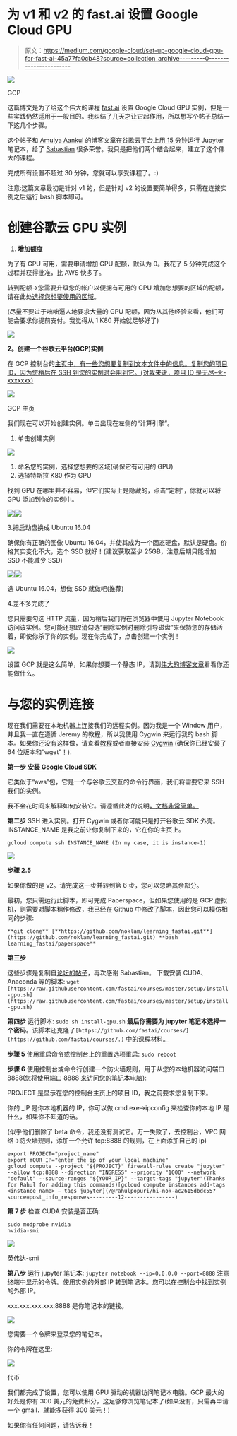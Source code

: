 # 为 v1 和 v2 的 fast.ai 设置 Google Cloud GPU

> 原文：<https://medium.com/google-cloud/set-up-google-cloud-gpu-for-fast-ai-45a77fa0cb48?source=collection_archive---------0----------------------->

![](img/ca909d286e7bb07a2a61cbbc5d8003d2.png)

GCP

这篇博文是为了给这个伟大的课程 [fast.ai](http://www.fast.ai/) 设置 Google Cloud GPU 实例，但是一些实践仍然适用于一般目的。我纠结了几天才让它起作用，所以想写个帖子总结一下这几个步骤。

这个帖子和 [Amulya Aankul](https://medium.com/u/27098dfa58c0?source=post_page-----45a77fa0cb48--------------------------------) 的博客文章[在谷歌云平台上用 15 分钟](https://towardsdatascience.com/running-jupyter-notebook-in-google-cloud-platform-in-15-min-61e16da34d52)运行 Jupyter 笔记本，给了 [Sabastian](http://forums.fast.ai/t/how-to-set-up-env-using-google-cloud/2585/29?u=nok) 很多荣誉。我只是把他们两个结合起来，建立了这个伟大的课程。

完成所有设置不超过 30 分钟，您就可以享受课程了。:)

注意:这篇文章最初是针对 v1 的，但是针对 v2 的设置要简单得多，只需在连接实例之后运行 bash 脚本即可。

# **创建谷歌云 GPU 实例**

1.  **增加额度**

为了有 GPU 可用，需要申请增加 GPU 配额，默认为 0。我花了 5 分钟完成这个过程并获得批准，比 AWS 快多了。

转到配额→您需要升级您的帐户以便拥有可用的 GPU 增加您想要的区域的配额，请在此处[选择您想要使用的区域](https://cloud.google.com/compute/docs/gpus/)。

(尽量不要过于咄咄逼人地要求大量的 GPU 配额，因为从其他经验来看，他们可能会要求你提前支付。我觉得从 1 K80 开始就足够好了)

![](img/8b5839f4aae5550c51904f55cc14e145.png)

**2。创建一个谷歌云平台(GCP)实例**

在 GCP 控制台的[主页中，有一些您想要复制到文本文件中的信息。复制您的项目 ID，因为您稍后在 SSH 到您的实例时会用到它。(对我来说，项目 ID 是无尽-火-xxxxxxx)](https://console.cloud.google.com/)

![](img/576befad245b00012da9b55469d6c587.png)

GCP 主页

我们现在可以开始创建实例。单击出现在左侧的“计算引擎”。

1.  单击创建实例

![](img/ed4cb2a015a435f4b6a00b115d271afc.png)

1.  命名您的实例，选择您想要的区域(确保它有可用的 GPU)
2.  选择特斯拉 K80 作为 GPU

找到 GPU 在哪里并不容易，但它们实际上是隐藏的，点击“定制”，你就可以将 GPU 添加到你的实例中。

![](img/17a8f5be42cdb4bd0f92a80b6ff4398d.png)![](img/153f90832a4f445cbc91d49bcd8a3508.png)

3.把启动盘换成 Ubuntu 16.04

确保你有正确的图像 Ubuntu 16.04，并使其成为一个固态硬盘，默认是硬盘。价格其实变化不大，选个 SSD 就好！(建议获取至少 25GB，注意后期只能增加 SSD 不能减少 SSD)

![](img/d4f9d5b52ee7ceb9c063181542719f3e.png)![](img/c91e274e8d694bbb1caa0e2dbd5e443d.png)

选 Ubuntu 16.04，想做 SSD 就做吧(推荐)

4.差不多完成了

您只需要勾选 HTTP 流量，因为稍后我们将在浏览器中使用 Jupyter Notebook 访问该实例。您可能还想取消勾选“删除实例时删除引导磁盘”来保持您的存储活着，即使你杀了你的实例。现在你完成了，点击创建一个实例！

![](img/7ff12c5ee77c7ae229c5ff572499f8c9.png)

设置 GCP 就是这么简单，如果你想要一个静态 IP，请到[伟大的博客文章](https://towardsdatascience.com/running-jupyter-notebook-in-google-cloud-platform-in-15-min-61e16da34d52)看看你还能做什么。

# 与您的实例连接

现在我们需要在本地机器上连接我们的远程实例。因为我是一个 Window 用户，并且我一直在遵循 Jeremy 的教程，所以我使用 Cygwin 来运行我的 bash 脚本。如果你还没有这样做，请查看[教程](http://course.fast.ai/lessons/aws.html)或者直接安装 [Cygwin](https://www.cygwin.com/) (确保你已经安装了 64 位版本和“wget”！).

**第一步** [**安装 Google Cloud SDK**](https://cloud.google.com/sdk/)

它类似于“aws”包，它是一个与谷歌云交互的命令行界面，我们将需要它来 SSH 我们的实例。

我不会花时间来解释如何安装它。请遵循此处的说明[，文档非常简单。](https://cloud.google.com/sdk/downloads)

**第二步**
SSH 进入实例。打开 Cygwin 或者你可能只是打开谷歌云 SDK 外壳。INSTANCE_NAME 是我之前让你复制下来的，它在你的主页上。

```
gcloud compute ssh INSTANCE_NAME (In my case, it is instance-1)
```

![](img/480811c4e6e664c17e379f5b6034fe94.png)

**步骤 2.5**

如果你做的是 v2。请完成这一步并转到第 6 步，您可以忽略其余部分。

最初，您只需运行此脚本，即可完成 Paperspace，但如果您使用的是 GCP 虚拟机，则需要对脚本稍作修改，我已经在 Github 中修改了脚本，因此您可以模仿相同的步骤:

```
**git clone** [**https://github.com/noklam/learning_fastai.git**](https://github.com/noklam/learning_fastai.git) **bash learning_fastai/paperspace**
```

**第三步**

这些步骤是复制自[论坛的帖子](http://forums.fast.ai/t/how-to-set-up-env-using-google-cloud/2585/29?u=nok)，再次感谢 Sabastian。
下载安装 CUDA、Anaconda 等的脚本:
`wget [https://raw.githubusercontent.com/fastai/courses/master/setup/install-gpu.sh](https://raw.githubusercontent.com/fastai/courses/master/setup/install-gpu.sh)`

**第四步**
运行脚本:
`sudo sh install-gpu.sh`
**最后你需要为 jupyter 笔记本选择一个密码**。该脚本还克隆了`[https://github.com/fastai/courses/](https://github.com/fastai/courses/.)` [中的课程材料。](https://github.com/fastai/courses/.)

**步骤 5**
使用重启命令或控制台上的重置选项重启:
`sudo reboot`

**步骤 6**
使用控制台或命令行创建一个防火墙规则，用于从您的本地机器访问端口 8888(您将使用端口 8888 来访问您的笔记本电脑):

PROJECT 是显示在您的控制台主页上的项目 ID，我之前要求您复制下来。

你的 _IP 是你本地机器的 IP，你可以做 cmd.exe→ipconfig 来检查你的本地 IP 是什么，如果你不知道的话。

(似乎他们删除了 beta 命令，我还没有测试它。万一失败了，去控制台，VPC 网络→防火墙规则，添加一个允许 tcp:8888 的规则，在上面添加自己的 ip)

```
export PROJECT="project_name"
export YOUR_IP="enter_the_ip_of_your_local_machine"
gcloud compute --project "${PROJECT}" firewall-rules create "jupyter" --allow tcp:8888 --direction "INGRESS" --priority "1000" --network "default" --source-ranges "${YOUR_IP}" --target-tags "jupyter"(Thanks for Rahul for adding this commands)[gcloud compute instances add-tags <instance_name> — tags jupyter](/@rahulpopuri/hi-nok-ac2615dbdc55?source=post_info_responses---------12----------------)
```

**第 7 步**
检查 CUDA 安装是否正确:

```
sudo modprobe nvidia
nvidia-smi
```

![](img/147fb6440c6c02a875a6d94265565a19.png)

英伟达-smi

**第八步**
运行 jupyter 笔记本:
`jupyter notebook --ip=0.0.0.0 --port=8888`
注意终端中显示的令牌。使用实例的外部 IP 转到笔记本。您可以在控制台中找到实例的外部 IP。

xxx.xxx.xxx.xxx:8888 是你笔记本的链接。

![](img/38e9c02ee21075b6417f6f7aa2c65cf2.png)

您需要一个令牌来登录您的笔记本。

你的令牌在这里:

![](img/a60d39a6553d0f479886571dcd5bdca4.png)

代币

我们都完成了设置，您可以使用 GPU 驱动的机器访问笔记本电脑。GCP 最大的好处是你有 300 美元的免费积分，这足够你浏览笔记本了(如果没有，只需再申请一个 gmail，就能多获得 300 美元！)

如果你有任何问题，请告诉我！
